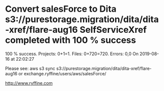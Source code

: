 # Convert salesForce to Dita s3://purestorage.migration/dita/dita-xref/flare-aug16 SelfServiceXref completed with 100 % success

100 % success. Projects: 0+1=1.  Files: 0+720=720. Errors: 0,0  On 2019-08-16 at 22:02:27



Please see: aws s3 sync s3://purestorage.migration/dita/dita-xref/flare-aug16 or exchange.ryffine/users/aws/salesForce/

http://www.ryffine.com
